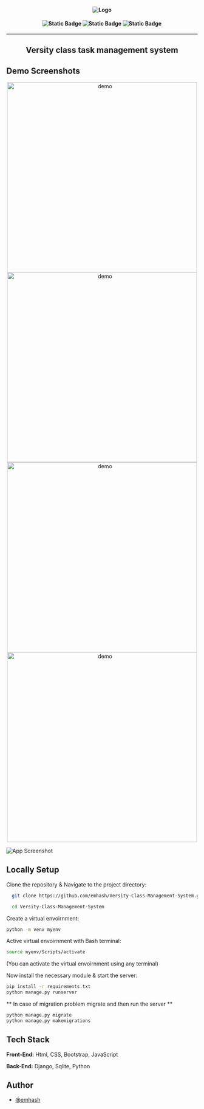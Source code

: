 <h4 align='center'>
  
![Logo](https://github.com/emhash/Mini-Project-Python_2022/assets/109217697/c94e6138-76fd-487f-a62a-9ba0cb5c2e8a)

</h4>

<h4 align='center'>
  
![Static Badge](https://img.shields.io/badge/version-1.0.0-red)
![Static Badge](https://img.shields.io/badge/university_class_task_management_system-blue)
![Static Badge](https://img.shields.io/badge/python-django-green)
</h4>

<hr>
<h2 align='center'> Versity class task management system </h2>

## Demo Screenshots

<div class="image-container">
<p align='center'>
<img alt="demo" width="500" src="https://github.com/emhash/Mini-Project-Python_2022/assets/109217697/3af3e280-4e5a-43ee-be56-cde7d4aa6a46">
<img alt="demo" width="500" src="https://github.com/emhash/Mini-Project-Python_2022/assets/109217697/a8f31d73-da7c-4c36-9348-c0fbe8efbac6">
<img alt="demo" width="500" src="https://github.com/emhash/Mini-Project-Python_2022/assets/109217697/56241c1b-3995-4def-9e8c-9b3238806dce">
<img alt="demo" width="500" src="https://github.com/emhash/Mini-Project-Python_2022/assets/109217697/1195905d-d885-41d4-a5ff-d7a5fe8c4ec0">
</p>
</div>

![App Screenshot](https://github.com/emhash/Mini-Project-Python_2022/assets/109217697/8434472f-afb6-4d0c-9eed-15ea24754167)



## Locally Setup

Clone the repository & Navigate to the project directory:

```bash
  git clone https://github.com/emhash/Versity-Class-Management-System.git

  cd Versity-Class-Management-System
```

Create a virtual envoirnment:
```bash 
python -m venv myenv
```
Active virtual envoirnment with Bash terminal:
```bash 
source myenv/Scripts/activate
```
(You can activate the virtual envoirnment using any terminal)

Now install the necessary module & start the server:
```bash 
pip install -r requirements.txt
python manage.py runserver

```
** In case of migration problem migrate and then run the server **
```bash 
python manage.py migrate
python manage.py makemigrations

```
## Tech Stack

**Front-End:** Html, CSS, Bootstrap, JavaScript

**Back-End:** Django, Sqlite, Python


## Author

- [@emhash](https://www.github.com/emhash)

